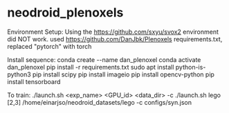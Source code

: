 # neodroid_plenoxels


Environment Setup:
Using the https://github.com/sxyu/svox2 environment did NOT work.
used https://github.com/DanJbk/Plenoxels requirements.txt, replaced "pytorch" with torch

Install sequence:
conda create --name dan_plenoxel
conda activate dan_plenoxel
pip install -r requirements.txt
sudo apt install python-is-python3
pip install scipy
pip install imageio
pip install opencv-python
pip install tensorboard

To train:
./launch.sh <exp_name> <GPU_id> <data_dir> -c <config>
./launch.sh lego [2,3] /home/einarjso/neodroid_datasets/lego -c configs/syn.json
